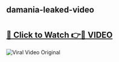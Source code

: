 ## damania-leaked-video 

# <h2><a href="http://freeplayer.one?title=damania-leaked-video&ref=21J">🔗 Click to Watch 👉🔴 VIDEO</a></h2>

<a href="http://freeplayer.one?title=damania-leaked-video&ref=21J" rel="nofollow" data-target="animated-image.originalLink"><img src="https://i.ibb.co.com/xMMVF88/686577567.gif" alt="Viral Video Original" style="max-width: 100%; display: inline-block;" data-target="animated-image.originalImage"></a>

